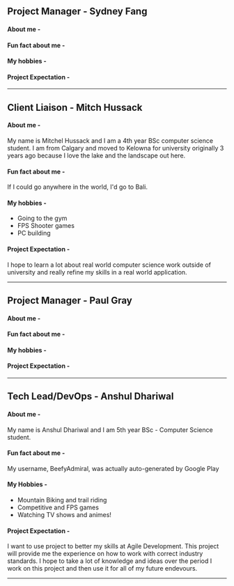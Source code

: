 ## Project Manager - Sydney Fang

#### About me -


#### Fun fact about me -


#### My hobbies -


#### Project Expectation -

---

## Client Liaison - Mitch Hussack

#### About me - 
My name is Mitchel Hussack and I am a 4th year BSc computer science student. I am from Calgary and moved to Kelowna for university originally 3 years ago because I love the lake and the landscape out here.

#### Fun fact about me -
If I could go anywhere in the world, I'd go to Bali.

#### My hobbies -
- Going to the gym
- FPS Shooter games
- PC building

#### Project Expectation -
I hope to learn a lot about real world computer science work outside of university and really refine my skills in a real world application. 

---

## Project Manager - Paul Gray

#### About me -


#### Fun fact about me -


#### My hobbies -


#### Project Expectation -

---

## Tech Lead/DevOps - Anshul Dhariwal

#### About me -
My name is Anshul Dhariwal and I am 5th year BSc - Computer Science student.

#### Fun fact about me -
My username, BeefyAdmiral, was actually auto-generated by Google Play

#### My Hobbies -
- Mountain Biking and trail riding
- Competitive and FPS games
- Watching TV shows and animes!

#### Project Expectation -
I want to use project to better my skills at Agile Development. This project will provide me the experience on how to work with correct industry standards. I hope to take a lot of knowledge and ideas over the period I work on this project and then use it for all of my future endevours.

---

